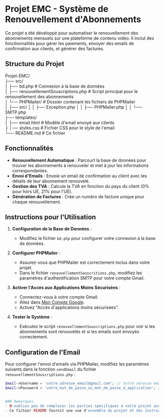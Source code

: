 # Projet EMC - Système de Renouvellement d'Abonnements

Ce projet a été développé pour automatiser le renouvellement des abonnements mensuels sur une plateforme de contenu vidéo. Il inclut des fonctionnalités pour gérer les paiements, envoyer des emails de confirmation aux clients, et générer des factures.

## Structure du Projet
Projet-EMC/ <br>
├── src/ <br>
  │ ├── bd.php # Connexion à la base de données <br>
  │ ├── renouvellementSouscriptions.php # Script principal pour le renouvellement des abonnements <br>
  │ └── PHPMailer/ # Dossier contenant les fichiers de PHPMailer <br>
    │ ├── src/ │ │ ├── Exception.php │ │ ├── PHPMailer.php │ │ └── SMTP.php <br>
├── templates/ <br>
  │ ├── email.html # Modèle d'email envoyé aux clients <br>
  ├ │── styles.css # Fichier CSS pour le style de l'email <br>
  └── README.md # Ce fichier<br>

## Fonctionnalités

- **Renouvellement Automatique** : Parcourt la base de données pour trouver les abonnements à renouveler et met à jour les informations correspondantes.
- **Envoi d'Emails** : Envoie un email de confirmation au client avec les détails de leur abonnement renouvelé.
- **Gestion des TVA** : Calcule la TVA en fonction du pays du client (0% pour hors UE, 21% pour l'UE).
- **Génération de Factures** : Crée un numéro de facture unique pour chaque renouvellement.

## Instructions pour l'Utilisation

1. **Configuration de la Base de Données** : 
   - Modifiez le fichier `bd.php` pour configurer votre connexion à la base de données.

2. **Configurer PHPMailer** :
   - Assurez-vous que PHPMailer est correctement inclus dans votre projet.
   - Dans le fichier `renouvellementSouscritions.php`, modifiez les paramètres d'authentification SMTP pour votre compte Gmail.

3. **Activer l'Accès aux Applications Moins Sécurisées** :
   - Connectez-vous à votre compte Gmail.
   - Allez dans [Mon Compte Google](https://myaccount.google.com/security).
   - Activez "Accès d'applications moins sécurisées".

4. **Tester le Système** :
   - Exécutez le script `renouvellementSouscriptions.php` pour voir si les abonnements sont renouvelés et si les emails sont envoyés correctement.

## Configuration de l'Email

Pour configurer l'envoi d'emails via PHPMailer, modifiez les paramètres suivants dans la fonction `sendEmail` du fichier `renouvellementSouscriptions.php` :

```php
$mail->Username = 'votre_adresse_email@gmail.com'; // Votre adresse email Gmail
$mail->Password = 'votre_mot_de_passe_ou_mot_de_passe_d_application'; // Votre mot de passe ou mot de passe d'application
                    

### Remarques
- N'oubliez pas de remplacer les parties spécifiques à votre projet avec vos propres informations (comme le nom de l'entreprise, les adresses email, etc.).
- Ce fichier README fournit une vue d'ensemble du projet et des instructions claires pour qu'une autre personne puisse le configurer et l'utiliser facilement. 
                    
